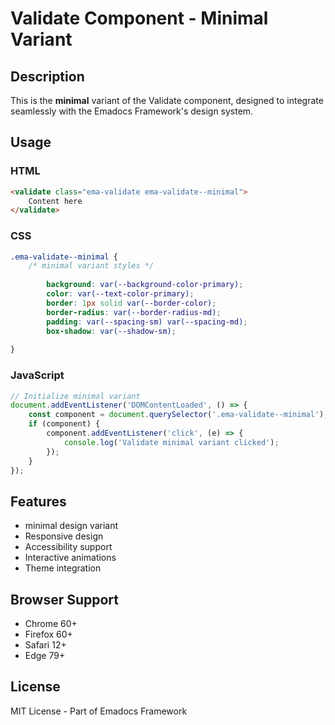 # Validate Component - Minimal Variant

## Description
This is the **minimal** variant of the Validate component, designed to integrate seamlessly with the Emadocs Framework's design system.

## Usage

### HTML
```html
<validate class="ema-validate ema-validate--minimal">
    Content here
</validate>
```

### CSS
```css
.ema-validate--minimal {
    /* minimal variant styles */
    
        background: var(--background-color-primary);
        color: var(--text-color-primary);
        border: 1px solid var(--border-color);
        border-radius: var(--border-radius-md);
        padding: var(--spacing-sm) var(--spacing-md);
        box-shadow: var(--shadow-sm);
    
}
```

### JavaScript
```javascript
// Initialize minimal variant
document.addEventListener('DOMContentLoaded', () => {
    const component = document.querySelector('.ema-validate--minimal');
    if (component) {
        component.addEventListener('click', (e) => {
            console.log('Validate minimal variant clicked');
        });
    }
});
```

## Features
- minimal design variant
- Responsive design
- Accessibility support
- Interactive animations
- Theme integration

## Browser Support
- Chrome 60+
- Firefox 60+
- Safari 12+
- Edge 79+

## License
MIT License - Part of Emadocs Framework
